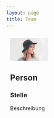 ```yaml
---
layout: page
title: Team
---
```


<div style="width: 420px; padding: 10px">
<img class="links" src="assets/images/pic01.jpg" width="100" height="60" border="0" alt="Test"><p style="margin: 0; line-height:60px;"><h2>Person</h2></p><p><h3>Stelle</h3></p><p>Beschreibung</p>
</div> 